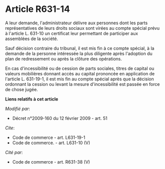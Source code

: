 # Article R631-14

A leur demande, l'administrateur délivre aux personnes dont les parts représentatives de leurs droits sociaux sont virées au
compte spécial prévu à l'article L. 631-10 un certificat leur permettant de participer aux assemblées de la société. 

Sauf décision contraire du tribunal, il est mis fin à ce compte spécial, à la demande de la personne intéressée la plus
diligente après l'adoption du plan de redressement ou après la clôture des opérations. 

En cas d'incessibilité ou de cession de parts sociales, titres de capital ou valeurs mobilières donnant accès au capital
prononcée en application de l'article L. 631-19-1, il est mis fin au compte spécial après que la décision ordonnant la
cession ou levant la mesure d'incessibilité est passée en force de chose jugée.

**Liens relatifs à cet article**

_Modifié par_:

  - Décret n°2009-160 du 12 février 2009 - art. 51

_Cite_:

  - Code de commerce - art. L631-19-1
  - Code de commerce. - art. L631-10 (V)

_Cité par_:

  - Code de commerce - art. R631-38 (V)
